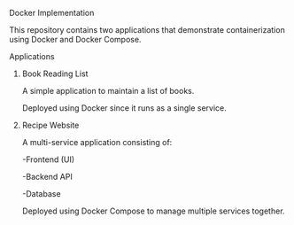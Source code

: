 Docker Implementation

This repository contains two applications that demonstrate containerization using Docker and Docker Compose.

Applications

1. Book Reading List
   
     A simple application to maintain a list of books.
   
     Deployed using Docker since it runs as a single service.
  
2. Recipe Website
   
     A multi-service application consisting of:
     
     -Frontend (UI)
     
     -Backend API
     
     -Database
     
     Deployed using Docker Compose to manage multiple services together.
